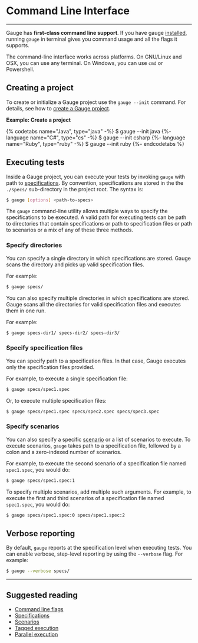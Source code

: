 # Command Line Interface
------
Gauge has **first-class command line support**. If you have gauge [installed](../installations/README.md), running `gauge` in terminal gives you command usage and all the flags it supports.

The command-line interface works across platforms. On GNU/Linux and OSX, you can use any terminal. On Windows, you can use `cmd` or Powershell.

## Creating a project

To create or initialize a Gauge project use the `gauge --init` command. For details, see how to [create a Gauge project](../getting_started/creating_a_gauge_project.md).

**Example: Create a project**

{% codetabs name="Java", type="java" -%}
  $ gauge --init java
{%- language name="C#", type="cs" -%}
  $ gauge --init csharp
{%- language name="Ruby", type="ruby" -%}
  $ gauge --init ruby
{%- endcodetabs %}


## Executing tests

Inside a Gauge project, you can execute your tests by invoking `gauge` with path to [specifications](../gauge_terminologies/specifications.md). By convention, specifications are stored in the the `./specs/` sub-directory in the project root. The syntax is:

```sh
$ gauge [options] <path-to-specs>
```

The `gauge` command-line utility allows multiple ways to specify the specifications to be executed. A valid path for executing tests can be path to directories that contain specifications or path to specification files or path to scenarios or a mix of any of these three methods.

### Specify directories

You can specify a single directory in which specifications are stored. Gauge scans the directory and picks up valid specification files.

For example:

```sh
$ gauge specs/
```

You can also specify multiple directories in which specifications are stored. Gauge scans all the directories for valid specification files and executes them in one run.

For example:

```sh
$ gauge specs-dir1/ specs-dir2/ specs-dir3/
```

### Specify specification files

You can specify path to a specification files. In that case, Gauge executes only the specification files provided.

For example, to execute a single specification file:

```sh
$ gauge specs/spec1.spec
```

Or, to execute multiple specification files:

```sh
$ gauge specs/spec1.spec specs/spec2.spec specs/spec3.spec
```

### Specify scenarios

You can also specify a specific [scenario](../gauge_terminologies/scenarios.md) or a list of scenarios to execute. To execute scenarios, `gauge` takes path to a specification file, followed by a colon and a zero-indexed number of scenarios.

For example, to execute the second scenario of a specification file named `spec1.spec`, you would do:

```sh
$ gauge specs/spec1.spec:1
```

To specify multiple scenarios, add multiple such arguments. For example, to execute the first and third scenarios of a specification file named `spec1.spec`, you would do:

```sh
$ gauge specs/spec1.spec:0 specs/spec1.spec:2
```

## Verbose reporting

By default, `gauge` reports at the specification level when executing tests. You can enable verbose, step-level reporting by using the `--verbose` flag. For example:

```sh
$ gauge --verbose specs/
```

---

## Suggested reading

* [Command line flags](flags.md)
* [Specifications](../gauge_terminologies/specifications.md)
* [Scenarios](../gauge_terminologies/scenarios.md)
* [Tagged execution](../advanced_readings/execution/tagged_execution.md)
* [Parallel execution](../advanced_readings/execution/parallel_execution.md)
